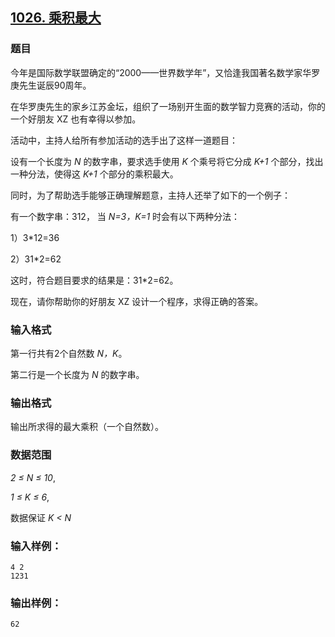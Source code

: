 ## [1026. 乘积最大](https://www.acwing.com/problem/content/1028/)

### 题目

今年是国际数学联盟确定的“2000——世界数学年”，又恰逢我国著名数学家华罗庚先生诞辰90周年。

在华罗庚先生的家乡江苏金坛，组织了一场别开生面的数学智力竞赛的活动，你的一个好朋友 XZ 也有幸得以参加。

活动中，主持人给所有参加活动的选手出了这样一道题目：

设有一个长度为 *N* 的数字串，要求选手使用 *K* 个乘号将它分成 *K+1* 个部分，找出一种分法，使得这 *K+1* 个部分的乘积最大。

同时，为了帮助选手能够正确理解题意，主持人还举了如下的一个例子：

有一个数字串：312， 当 *N=3，K=1* 时会有以下两种分法：

1）3*12=36

2）31*2=62

这时，符合题目要求的结果是：31*2=62。

现在，请你帮助你的好朋友 XZ 设计一个程序，求得正确的答案。

### 输入格式

第一行共有2个自然数 *N，K*。

第二行是一个长度为 *N* 的数字串。

### 输出格式

输出所求得的最大乘积（一个自然数）。

### 数据范围

*2 ≤ N ≤ 10*,

*1 ≤ K ≤ 6*,

数据保证 *K < N*

### 输入样例：

```
4 2
1231
```

### 输出样例：

```
62
```
